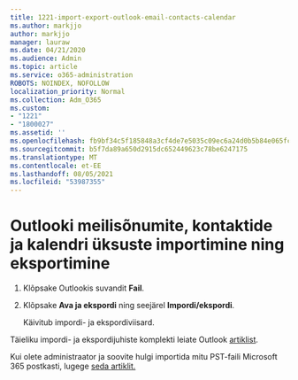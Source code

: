 ```yaml
---
title: 1221-import-export-outlook-email-contacts-calendar
ms.author: markjjo
author: markjjo
manager: lauraw
ms.date: 04/21/2020
ms.audience: Admin
ms.topic: article
ms.service: o365-administration
ROBOTS: NOINDEX, NOFOLLOW
localization_priority: Normal
ms.collection: Adm_O365
ms.custom:
- "1221"
- "1800027"
ms.assetid: ''
ms.openlocfilehash: fb9bf34c5f185848a3cf4de7e5035c09ec6a24d0b5b84e065fcc9cd16e7e276d
ms.sourcegitcommit: b5f7da89a650d2915dc652449623c78be6247175
ms.translationtype: MT
ms.contentlocale: et-EE
ms.lasthandoff: 08/05/2021
ms.locfileid: "53987355"
---
```

# <a name="import-and-export-outlook-email-contacts-and-calendar-items"></a>Outlooki meilisõnumite, kontaktide ja kalendri üksuste importimine ning eksportimine

1. Klõpsake Outlookis suvandit **Fail**.

2. Klõpsake **Ava ja ekspordi** ning seejärel **Impordi/ekspordi**.

    Käivitub impordi- ja ekspordiviisard.

Täieliku impordi- ja ekspordijuhiste komplekti leiate Outlook [artiklist](https://support.office.com/article/import-and-export-outlook-email-contacts-and-calendar-92577192-3881-4502-b79d-c3bbada6c8ef).

Kui olete administraator ja soovite hulgi importida mitu PST-faili Microsoft 365 postkasti, lugege [seda artiklit.](https://docs.microsoft.com/microsoft-365/security/office-365-security/use-dkim-to-validate-outbound-email)